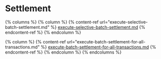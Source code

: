 # Settlement

{% columns %}
{% column %}
{% content-ref url="execute-selective-batch-settlement.md" %}
[execute-selective-batch-settlement.md](execute-selective-batch-settlement.md)
{% endcontent-ref %}
{% endcolumn %}

{% column %}
{% content-ref url="execute-batch-settlement-for-all-transactions.md" %}
[execute-batch-settlement-for-all-transactions.md](execute-batch-settlement-for-all-transactions.md)
{% endcontent-ref %}
{% endcolumn %}
{% endcolumns %}
